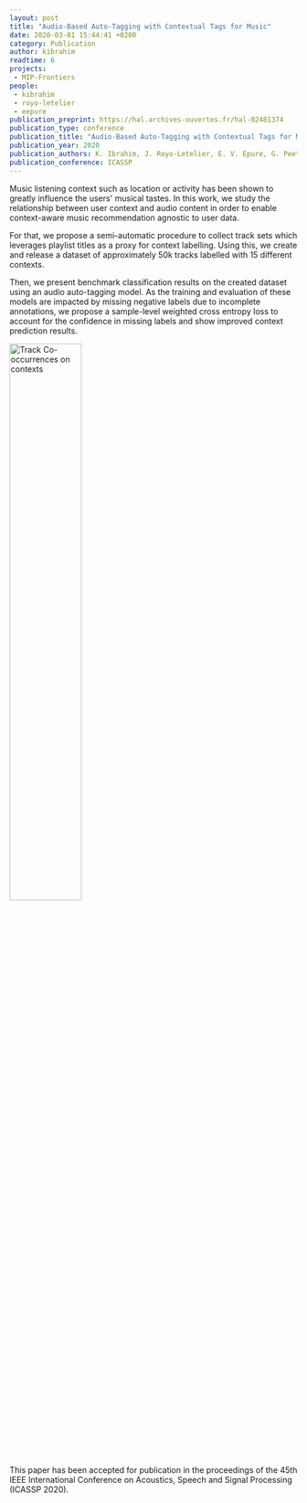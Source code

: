 ```yaml
---
layout: post
title: "Audio-Based Auto-Tagging with Contextual Tags for Music"
date: 2020-03-01 15:44:41 +0200
category: Publication
author: kibrahim
readtime: 6
projects:
 - MIP-Frontiers
people:
 - kibrahim
 - royo-letelier
 - eepure
publication_preprint: https://hal.archives-ouvertes.fr/hal-02481374
publication_type: conference
publication_title: "Audio-Based Auto-Tagging with Contextual Tags for Music"
publication_year: 2020
publication_authors: K. Ibrahim, J. Royo-Letelier, E. V. Epure, G. Peeters, G. Richard
publication_conference: ICASSP
---
```


Music listening context such as location or activity has been shown to greatly influence the
users' musical tastes. In this work, we study the relationship between user context and audio
content in order to enable context-aware music recommendation agnostic to user data.

For that, we propose a semi-automatic procedure to collect track sets which leverages playlist
titles as a proxy for context labelling. Using this, we create and release a dataset of approximately
50k tracks labelled with 15 different contexts.

Then, we present benchmark classification results on the created dataset using an audio auto-tagging
model. As the training and evaluation of these models are impacted by missing negative labels due to
incomplete annotations, we propose a sample-level weighted cross entropy loss to account for the
confidence in missing labels and show improved context prediction results.

<div class="publication-illustration">
    <img
        style="width: 50%;"
        src="{{ '/static/images/publis/ibrahim20icassp/track_cooccurences.png' | prepend: site.url }}"
        alt="Track Co-occurrences on contexts"/>
</div>

This paper has been accepted for publication in the proceedings of the 45th IEEE International Conference
on Acoustics, Speech and Signal Processing (ICASSP 2020).
